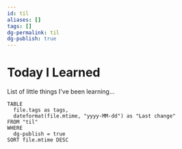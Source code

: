 ```yaml
---
id: til
aliases: []
tags: []
dg-permalink: til
dg-publish: true
---
```


# Today I Learned

List of little things I've been learning...

```dataview
TABLE
  file.tags as tags,
  dateformat(file.mtime, "yyyy-MM-dd") as "Last change"
FROM "til"
WHERE
  dg-publish = true
SORT file.mtime DESC
```
